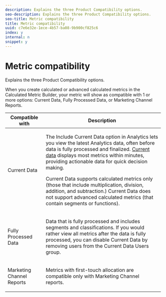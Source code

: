 ```yaml
---
description: Explains the three Product Compatibility options.
seo-description: Explains the three Product Compatibility options.
seo-title: Metric compatibility
title: Metric compatibility
uuid: c7e6e32e-1ece-4b57-ba08-9b900cf825c6
index: y
internal: n
snippet: y
---
```


# Metric compatibility

Explains the three Product Compatibility options.

When you create calculated or advanced calculated metrics in the Calculated Metric Builder, your metric will show as compatible with 1 or more options: Current Data, Fully Processed Data, or Marketing Channel Reports. 

<table id="table_DF7F6D55467B4B76AC34026465D44F7A"> 
 <thead> 
  <tr> 
   <th colname="col1" class="entry"> Compatible with </th> 
   <th colname="col2" class="entry"> Description </th> 
  </tr>
 </thead>
 <tbody> 
  <tr> 
   <td colname="col1"> Current Data </td> 
   <td colname="col2"> <p>The Include Current Data option in Analytics lets you view the latest Analytics data, often before data is fully processed and finalized. <a href="https://marketing.adobe.com/resources/help/en_US/reference/data_latency.html" format="https" scope="external"> Current data</a> displays most metrics within minutes, providing actionable data for quick decision making. </p> <p>Current Data supports calculated metrics only (those that include multiplication, division, addition, and subtraction.) Current Data does not support advanced calculated metrics (that contain segments or functions). </p> </td> 
  </tr> 
  <tr> 
   <td colname="col1"> Fully Processed Data </td> 
   <td colname="col2"> <p>Data that is fully processed and includes segments and classifications. If you would rather view all metrics after the data is fully processed, you can disable Current Data by removing users from the Current Data Users group. </p> </td> 
  </tr> 
  <tr> 
   <td colname="col1"> Marketing Channel Reports </td> 
   <td colname="col2"> <p>Metrics with first-touch allocation are compatible only with Marketing Channel reports. </p> </td> 
  </tr> 
 </tbody> 
</table>

